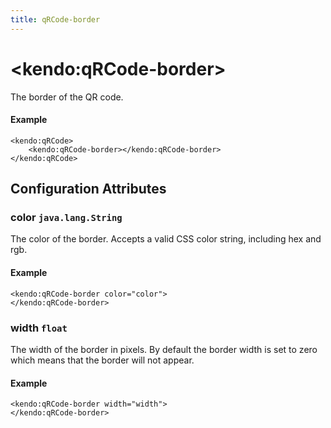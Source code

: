 ```yaml
---
title: qRCode-border
---
```


# \<kendo:qRCode-border\>

The border of the QR code.

#### Example
    <kendo:qRCode>
        <kendo:qRCode-border></kendo:qRCode-border>
    </kendo:qRCode>

## Configuration Attributes

### color `java.lang.String`

The color of the border. Accepts a valid CSS color string, including hex and rgb.

#### Example
    <kendo:qRCode-border color="color">
    </kendo:qRCode-border>

### width `float`

The width of the border in pixels. By default the border width is set to zero which means that the border will not appear.

#### Example
    <kendo:qRCode-border width="width">
    </kendo:qRCode-border>

